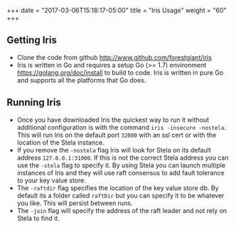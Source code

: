 +++
date = "2017-03-06T15:18:17-05:00"
title = "Iris Usage"
weight = "60"
+++

## Getting Iris
- Clone the code from github <http://www.github.com/forestgiant/iris>
- Iris is written in Go and requires a setup Go (>= 1.7) environment <https://golang.org/doc/install> to build to code.  Iris is written in pure Go and supports all the platforms that Go does.

## Running Iris
- Once you have downloaded Iris the quickest way to run it without additional configuration is with the command `iris -insecure -nostela`.  This will run Iris on the default port `32000` with an ssl cert or with the location of the Stela instance.  
- If you remove the `-nostela` flag Iris will look for Stela on its default address `127.0.0.1:31000`.  If this is not the correct Stela address you can use the `-stela` flag to specify it.  By using Stela you can launch multiple instances of Iris and they will use raft consensus to add fault tolerance to your key value store.
- The `-raftdir` flag specifies the location of the key value store db.  By default its a folder called `raftDir` but you can specify it to be whatever you like.  This will persist between runs.
- The `-join` flag will specify the address of the raft leader and not rely on Stela to find it.

